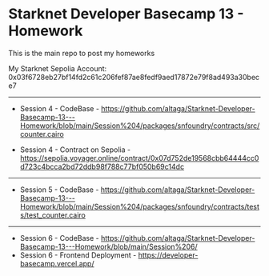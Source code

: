 # Starknet Developer Basecamp 13 - Homework
This is the main repo to post my homeworks

My Starknet Sepolia Account: 0x03f6728eb27bf14fd2c61c206fef87ae8fedf9aed17872e79f8ad493a30bece7

<hr>

- Session 4 - CodeBase - https://github.com/altaga/Starknet-Developer-Basecamp-13---Homework/blob/main/Session%204/packages/snfoundry/contracts/src/counter.cairo

- Session 4 - Contract on Sepolia - https://sepolia.voyager.online/contract/0x07d752de19568cbb64444cc0d723c4bcca2bd72ddb98f788c77bf050b69c14dc

<hr>

- Session 5 - CodeBase - https://github.com/altaga/Starknet-Developer-Basecamp-13---Homework/blob/main/Session%204/packages/snfoundry/contracts/tests/test_counter.cairo

<hr>

- Session 6 - CodeBase - https://github.com/altaga/Starknet-Developer-Basecamp-13---Homework/blob/main/Session%206/
- Session 6 - Frontend Deployment - https://developer-basecamp.vercel.app/